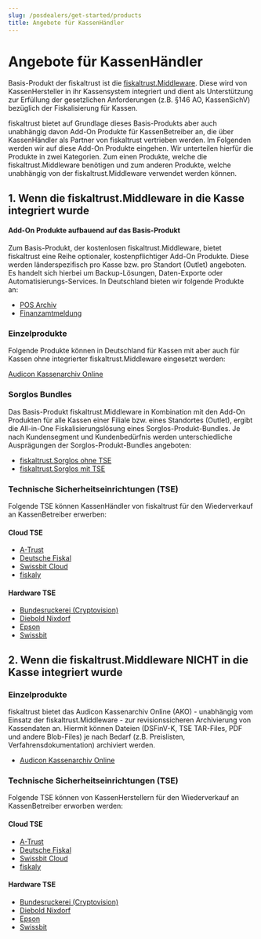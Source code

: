 ```yaml
---
slug: /posdealers/get-started/products
title: Angebote für KassenHändler
---
```


# Angebote für KassenHändler

Basis-Produkt der fiskaltrust ist die [fiskaltrust.Middleware](https://github.com/fiskaltrust/productdescription-de-doc/blob/master/product-service-description/compliance-as-a-service/products/middleware.md). Diese wird von KassenHersteller in ihr Kassensystem integriert und dient als Unterstützung zur Erfüllung der gesetzlichen Anforderungen (z.B. §146 AO, KassenSichV) bezüglich der Fiskalisierung für Kassen. 

fiskaltrust bietet auf Grundlage dieses Basis-Produkts aber auch unabhängig davon Add-On Produkte für KassenBetreiber an, die über KassenHändler als Partner von fiskaltrust vertrieben werden. Im Folgenden werden wir auf diese Add-On Produkte eingehen. Wir unterteilen hierfür die Produkte in zwei Kategorien. Zum einen Produkte, welche die fiskaltrust.Middleware benötigen und zum anderen Produkte, welche unabhängig von der fiskaltrust.Middleware verwendet werden können.

## 1. Wenn die fiskaltrust.Middleware in die Kasse integriert wurde

#### Add-On Produkte aufbauend auf das Basis-Produkt

Zum Basis-Produkt, der kostenlosen fiskaltrust.Middleware, bietet fiskaltrust eine Reihe optionaler, kostenpflichtiger Add-On Produkte. Diese werden länderspezifisch pro Kasse bzw. pro Standort (Outlet) angeboten. Es handelt sich hierbei um Backup-Lösungen, Daten-Exporte oder Automatisierungs-Services. In Deutschland bieten wir folgende Produkte an:

- [POS Archiv](https://github.com/fiskaltrust/productdescription-de-doc/blob/master/product-service-description/revisionsafe-data-as-a-service/products/pos-archive.md) 
- [Finanzamtmeldung](https://github.com/fiskaltrust/productdescription-de-doc/blob/master/product-service-description/compliance-as-a-service/products/tax-authority-notification.md) 

### Einzelprodukte

Folgende Produkte können in Deutschland für Kassen mit aber auch für Kassen ohne integrierter fiskaltrust.Middleware eingesetzt werden:

[Audicon Kassenarchiv Online](https://github.com/fiskaltrust/productdescription-de-doc/blob/master/product-service-description/revisionsafe-data-as-a-service/products/ako.md) 

### Sorglos Bundles

Das Basis-Produkt fiskaltrust.Middleware in Kombination mit den Add-On Produkten für alle Kassen einer Filiale bzw. eines Standortes (Outlet), ergibt die All-in-One Fiskalisierungslösung eines Sorglos-Produkt-Bundles. Je nach Kundensegment und Kundenbedürfnis werden unterschiedliche Ausprägungen der Sorglos-Produkt-Bundles angeboten: 

- [fiskaltrust.Sorglos ohne TSE](carefree-without-tse.md) 
- [fiskaltrust.Sorglos mit TSE](carefree-with-tse.md) 

### Technische Sicherheitseinrichtungen (TSE)

Folgende TSE können KassenHändler von fiskaltrust für den Wiederverkauf an KassenBetreiber erwerben:

#### Cloud TSE

- [A-Trust](https://github.com/fiskaltrust/productdescription-de-doc/blob/master/product-service-description/compliance-as-a-service/features/basics/tse-as-a-service/a-trust.md)
- [Deutsche Fiskal](https://github.com/fiskaltrust/productdescription-de-doc/blob/master/product-service-description/compliance-as-a-service/features/basics/tse-as-a-service/deutsche-fiskal.md)
- [Swissbit Cloud](https://github.com/fiskaltrust/productdescription-de-doc/blob/master/product-service-description/compliance-as-a-service/features/basics/tse-as-a-service/swissbit-cloud.md)
- [fiskaly](https://github.com/fiskaltrust/productdescription-de-doc/blob/master/product-service-description/compliance-as-a-service/features/basics/tse-as-a-service/fiskaly.md)

#### Hardware TSE

- [Bundesruckerei (Cryptovision)](https://github.com/fiskaltrust/productdescription-de-doc/blob/master/product-service-description/compliance-as-a-service/features/basics/tse-as-a-service/cryptovision.md)
- [Diebold Nixdorf](https://github.com/fiskaltrust/productdescription-de-doc/blob/master/product-service-description/compliance-as-a-service/features/basics/tse-as-a-service/diebold-nixdorf.md)
- [Epson](https://github.com/fiskaltrust/productdescription-de-doc/blob/master/product-service-description/compliance-as-a-service/features/basics/tse-as-a-service/epson.md)
- [Swissbit](https://github.com/fiskaltrust/productdescription-de-doc/blob/master/product-service-description/compliance-as-a-service/features/basics/tse-as-a-service/swissbit.md)

## 2. Wenn die fiskaltrust.Middleware NICHT in die Kasse integriert wurde

### Einzelprodukte

fiskaltrust bietet das Audicon Kassenarchiv Online (AKO) - unabhängig vom Einsatz der fiskaltrust.Middleware - zur revisionssicheren Archivierung von Kassendaten an. Hiermit können Dateien (DSFinV-K, TSE TAR-Files, PDF und andere Blob-Files) je nach Bedarf (z.B. Preislisten, Verfahrensdokumentation) archiviert werden.

- [Audicon Kassenarchiv Online](https://github.com/fiskaltrust/productdescription-de-doc/blob/master/product-service-description/revisionsafe-data-as-a-service/products/ako.md) 

### Technische Sicherheitseinrichtungen (TSE)

Folgende TSE können von KassenHerstellern für den Wiederverkauf an KassenBetreiber erworben werden:

#### Cloud TSE

- [A-Trust](https://github.com/fiskaltrust/productdescription-de-doc/blob/master/product-service-description/compliance-as-a-service/features/basics/tse-as-a-service/a-trust.md)
- [Deutsche Fiskal](https://github.com/fiskaltrust/productdescription-de-doc/blob/master/product-service-description/compliance-as-a-service/features/basics/tse-as-a-service/deutsche-fiskal.md)
- [Swissbit Cloud](https://github.com/fiskaltrust/productdescription-de-doc/blob/master/product-service-description/compliance-as-a-service/features/basics/tse-as-a-service/swissbit-cloud.md)
- [fiskaly](https://github.com/fiskaltrust/productdescription-de-doc/blob/master/product-service-description/compliance-as-a-service/features/basics/tse-as-a-service/fiskaly.md)

#### Hardware TSE

- [Bundesruckerei (Cryptovision)](https://github.com/fiskaltrust/productdescription-de-doc/blob/master/product-service-description/compliance-as-a-service/features/basics/tse-as-a-service/cryptovision.md)
- [Diebold Nixdorf](https://github.com/fiskaltrust/productdescription-de-doc/blob/master/product-service-description/compliance-as-a-service/features/basics/tse-as-a-service/diebold-nixdorf.md)
- [Epson](https://github.com/fiskaltrust/productdescription-de-doc/blob/master/product-service-description/compliance-as-a-service/features/basics/tse-as-a-service/epson.md)
- [Swissbit](https://github.com/fiskaltrust/productdescription-de-doc/blob/master/product-service-description/compliance-as-a-service/features/basics/tse-as-a-service/swissbit.md)
